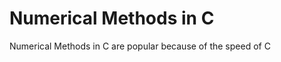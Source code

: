 <!-- C README -->
# Numerical Methods in C
Numerical Methods in C are popular because of the speed of C

